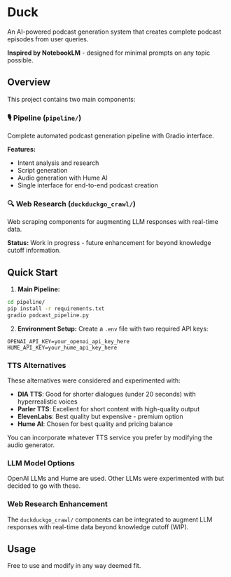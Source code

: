 # Duck

An AI-powered podcast generation system that creates complete podcast episodes from user queries.

**Inspired by NotebookLM** - designed for minimal prompts on any topic possible.

## Overview

This project contains two main components:

### 🎙️ Pipeline (`pipeline/`)
Complete automated podcast generation pipeline with Gradio interface.

**Features:**
- Intent analysis and research
- Script generation 
- Audio generation with Hume AI
- Single interface for end-to-end podcast creation

### 🔍 Web Research (`duckduckgo_crawl/`)
Web scraping components for augmenting LLM responses with real-time data.

**Status:** Work in progress - future enhancement for beyond knowledge cutoff information.

## Quick Start

1. **Main Pipeline:**
```bash
cd pipeline/
pip install -r requirements.txt
gradio podcast_pipeline.py
```

2. **Environment Setup:**
Create a `.env` file with two required API keys:
```
OPENAI_API_KEY=your_openai_api_key_here
HUME_API_KEY=your_hume_api_key_here
```

### TTS Alternatives
These alternatives were considered and experimented with:

- **DIA TTS**: Good for shorter dialogues (under 20 seconds) with hyperrealistic voices
- **Parler TTS**: Excellent for short content with high-quality output
- **ElevenLabs**: Best quality but expensive - premium option
- **Hume AI**: Chosen for best quality and pricing balance

You can incorporate whatever TTS service you prefer by modifying the audio generator.

### LLM Model Options
OpenAI LLMs and Hume are used. Other LLMs were experimented with but decided to go with these.

### Web Research Enhancement
The `duckduckgo_crawl/` components can be integrated to augment LLM responses with real-time data beyond knowledge cutoff (WIP).

## Usage
Free to use and modify in any way deemed fit.
